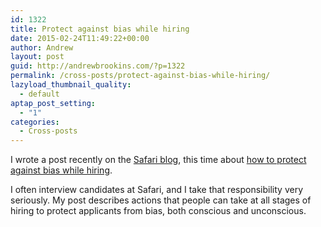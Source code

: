 ```yaml
---
id: 1322
title: Protect against bias while hiring
date: 2015-02-24T11:49:22+00:00
author: Andrew
layout: post
guid: http://andrewbrookins.com/?p=1322
permalink: /cross-posts/protect-against-bias-while-hiring/
lazyload_thumbnail_quality:
  - default
aptap_post_setting:
  - "1"
categories:
  - Cross-posts
---
```

I wrote a post recently on the [Safari blog](http://blog.safaribooksonline.com/), this time about [how to protect against bias while hiring](https://blog.safaribooksonline.com/2015/02/09/protect-against-bias-while-hiring/).

I often interview candidates at Safari, and I take that responsibility very seriously. My post describes actions that people can take at all stages of hiring to protect applicants from bias, both conscious and unconscious.